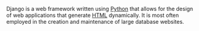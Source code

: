 Django is a web framework written using [Python](/Python) that allows for the design of web applications that generate [HTML](/wiki/HTML) dynamically. It is most often employed in the creation and maintenance of large database websites.
